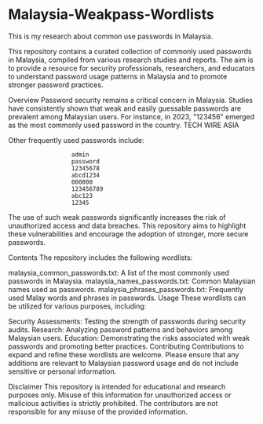 # Malaysia-Weakpass-Wordlists
This is my research about common use passwords in Malaysia.

This repository contains a curated collection of commonly used passwords in Malaysia, compiled from various research studies and reports. The aim is to provide a resource for security professionals, researchers, and educators to understand password usage patterns in Malaysia and to promote stronger password practices.

Overview
Password security remains a critical concern in Malaysia. Studies have consistently shown that weak and easily guessable passwords are prevalent among Malaysian users. For instance, in 2023, "123456" emerged as the most commonly used password in the country. 
TECH WIRE ASIA

Other frequently used passwords include:

                      admin
                      password
                      12345678
                      abcd1234
                      000000
                      123456789
                      abc123
                      12345

The use of such weak passwords significantly increases the risk of unauthorized access and data breaches. This repository aims to highlight these vulnerabilities and encourage the adoption of stronger, more secure passwords.

Contents
The repository includes the following wordlists:

malaysia_common_passwords.txt: A list of the most commonly used passwords in Malaysia.
malaysia_names_passwords.txt: Common Malaysian names used as passwords.
malaysia_phrases_passwords.txt: Frequently used Malay words and phrases in passwords.
Usage
These wordlists can be utilized for various purposes, including:

Security Assessments: Testing the strength of passwords during security audits.
Research: Analyzing password patterns and behaviors among Malaysian users.
Education: Demonstrating the risks associated with weak passwords and promoting better practices.
Contributing
Contributions to expand and refine these wordlists are welcome. Please ensure that any additions are relevant to Malaysian password usage and do not include sensitive or personal information.

Disclaimer
This repository is intended for educational and research purposes only. Misuse of this information for unauthorized access or malicious activities is strictly prohibited. The contributors are not responsible for any misuse of the provided information.
